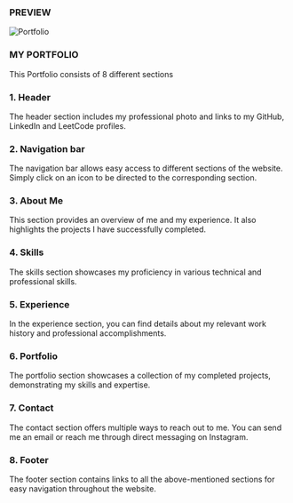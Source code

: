 ### PREVIEW

![Portfolio](https://i.ibb.co/QPpFj29/preview.png)

### MY PORTFOLIO

This Portfolio consists of 8 different sections

### 1. Header

The header section includes my professional photo and links to my GitHub, LinkedIn and LeetCode profiles.

### 2. Navigation bar

The navigation bar allows easy access to different sections of the website. Simply click on an icon to be directed to the corresponding section.

### 3. About Me

This section provides an overview of me and my experience. It also highlights the projects I have successfully completed.

### 4. Skills

The skills section showcases my proficiency in various technical and professional skills.

### 5. Experience

In the experience section, you can find details about my relevant work history and professional accomplishments.

### 6. Portfolio

The portfolio section showcases a collection of my completed projects, demonstrating my skills and expertise.

### 7. Contact

The contact section offers multiple ways to reach out to me. You can send me an email or reach me through direct messaging on Instagram.

### 8. Footer

The footer section contains links to all the above-mentioned sections for easy navigation throughout the website.
